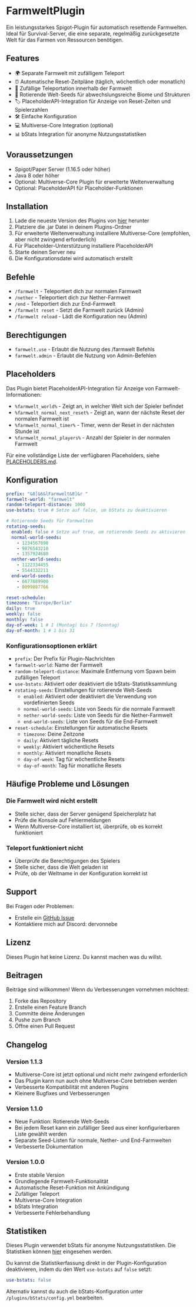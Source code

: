# FarmweltPlugin

Ein leistungsstarkes Spigot-Plugin für automatisch resettende Farmwelten. Ideal für Survival-Server, die eine separate, regelmäßig zurückgesetzte Welt für das Farmen von Ressourcen benötigen.

## Features
- 🌍 Separate Farmwelt mit zufälligem Teleport
- ⏰ Automatische Reset-Zeitpläne (täglich, wöchentlich oder monatlich)
- 🎯 Zufällige Teleportation innerhalb der Farmwelt
- 🌱 Rotierende Welt-Seeds für abwechslungsreiche Biome und Strukturen
- 🏷️ PlaceholderAPI-Integration für Anzeige von Reset-Zeiten und Spielerzahlen
- 🛠️ Einfache Konfiguration
- 💻 Multiverse-Core Integration (optional)
- 📊 bStats Integration für anonyme Nutzungsstatistiken

## Voraussetzungen
- Spigot/Paper Server (1.16.5 oder höher)
- Java 8 oder höher
- Optional: Multiverse-Core Plugin für erweiterte Weltenverwaltung
- Optional: PlaceholderAPI für Placeholder-Funktionen

## Installation
1. Lade die neueste Version des Plugins von [hier](https://github.com/dervonnebe/FarmweltPlugin/releases) herunter
2. Platziere die .jar Datei in deinem Plugins-Ordner
3. Für erweiterte Weltenverwaltung installiere Multiverse-Core (empfohlen, aber nicht zwingend erforderlich)
4. Für Placeholder-Unterstützung installiere PlaceholderAPI
5. Starte deinen Server neu
6. Die Konfigurationsdatei wird automatisch erstellt

## Befehle
- `/farmwelt` - Teleportiert dich zur normalen Farmwelt
- `/nether` - Teleportiert dich zur Nether-Farmwelt
- `/end` - Teleportiert dich zur End-Farmwelt
- `/farmwelt reset` - Setzt die Farmwelt zurück (Admin)
- `/farmwelt reload` - Lädt die Konfiguration neu (Admin)

## Berechtigungen
- `farmwelt.use` - Erlaubt die Nutzung des /farmwelt Befehls
- `farmwelt.admin` - Erlaubt die Nutzung von Admin-Befehlen

## Placeholders
Das Plugin bietet PlaceholderAPI-Integration für Anzeige von Farmwelt-Informationen:

- `%farmwelt_world%` - Zeigt an, in welcher Welt sich der Spieler befindet
- `%farmwelt_normal_next_reset%` - Zeigt an, wann der nächste Reset der normalen Farmwelt ist
- `%farmwelt_normal_timer%` - Timer, wenn der Reset in der nächsten Stunde ist
- `%farmwelt_normal_players%` - Anzahl der Spieler in der normalen Farmwelt

Für eine vollständige Liste der verfügbaren Placeholders, siehe [PLACEHOLDERS.md](PLACEHOLDERS.md).

## Konfiguration
```yaml
prefix: "&8[&6&lFarmwelt&8]&r "
farmwelt-world: "farmwelt"
random-teleport-distance: 1000
use-bstats: true # Setze auf false, um bStats zu deaktivieren

# Rotierende Seeds für Farmwelten
rotating-seeds:
  enabled: false # Setze auf true, um rotierende Seeds zu aktivieren
  normal-world-seeds:
    - 1234567890
    - 9876543210
    - 1357924680
  nether-world-seeds:
    - 1122334455
    - 5544332211
  end-world-seeds:
    - 6677889900
    - 0099887766

reset-schedule:
timezone: "Europe/Berlin"
daily: true
weekly: false
monthly: false
day-of-week: 1 # 1 (Montag) bis 7 (Sonntag)
day-of-month: 1 # 1 bis 31
```

### Konfigurationsoptionen erklärt
- `prefix`: Der Prefix für Plugin-Nachrichten
- `farmwelt-world`: Name der Farmwelt
- `random-teleport-distance`: Maximale Entfernung vom Spawn beim zufälligen Teleport
- `use-bstats`: Aktiviert oder deaktiviert die bStats-Statistiksammlung
- `rotating-seeds`: Einstellungen für rotierende Welt-Seeds
  - `enabled`: Aktiviert oder deaktiviert die Verwendung von vordefinierten Seeds
  - `normal-world-seeds`: Liste von Seeds für die normale Farmwelt
  - `nether-world-seeds`: Liste von Seeds für die Nether-Farmwelt
  - `end-world-seeds`: Liste von Seeds für die End-Farmwelt
- `reset-schedule`: Einstellungen für automatische Resets
  - `timezone`: Deine Zeitzone
  - `daily`: Aktiviert tägliche Resets
  - `weekly`: Aktiviert wöchentliche Resets
  - `monthly`: Aktiviert monatliche Resets
  - `day-of-week`: Tag für wöchentliche Resets
  - `day-of-month`: Tag für monatliche Resets

## Häufige Probleme und Lösungen

### Die Farmwelt wird nicht erstellt
- Stelle sicher, dass der Server genügend Speicherplatz hat
- Prüfe die Konsole auf Fehlermeldungen
- Wenn Multiverse-Core installiert ist, überprüfe, ob es korrekt funktioniert

### Teleport funktioniert nicht
- Überprüfe die Berechtigungen des Spielers
- Stelle sicher, dass die Welt geladen ist
- Prüfe, ob der Weltname in der Konfiguration korrekt ist

## Support
Bei Fragen oder Problemen:
- Erstelle ein [GitHub Issue](https://github.com/dervonnebe/FarmweltPlugin/issues)
- Kontaktiere mich auf Discord: dervonnebe

## Lizenz
Dieses Plugin hat keine Lizenz. Du kannst machen was du willst.

## Beitragen
Beiträge sind willkommen! Wenn du Verbesserungen vornehmen möchtest:
1. Forke das Repository
2. Erstelle einen Feature Branch
3. Committe deine Änderungen
4. Pushe zum Branch
5. Öffne einen Pull Request

## Changelog
### Version 1.1.3
- Multiverse-Core ist jetzt optional und nicht mehr zwingend erforderlich
- Das Plugin kann nun auch ohne Multiverse-Core betrieben werden
- Verbesserte Kompatibilität mit anderen Plugins
- Kleinere Bugfixes und Verbesserungen

### Version 1.1.0
- Neue Funktion: Rotierende Welt-Seeds
- Bei jedem Reset kann ein zufälliger Seed aus einer konfigurierbaren Liste gewählt werden
- Separate Seed-Listen für normale, Nether- und End-Farmwelten
- Verbesserte Dokumentation

### Version 1.0.0
- Erste stabile Version
- Grundlegende Farmwelt-Funktionalität
- Automatische Reset-Funktion mit Ankündigung
- Zufälliger Teleport
- Multiverse-Core Integration
- bStats Integration
- Verbesserte Fehlerbehandlung

## Statistiken
Dieses Plugin verwendet bStats für anonyme Nutzungsstatistiken. Die Statistiken können [hier](https://bstats.org/plugin/bukkit/FarmworldPlugin/24022) eingesehen werden.

Du kannst die Statistikerfassung direkt in der Plugin-Konfiguration deaktivieren, indem du den Wert `use-bstats` auf `false` setzt:
```yaml
use-bstats: false
```

Alternativ kannst du auch die bStats-Konfiguration unter `/plugins/bStats/config.yml` bearbeiten.